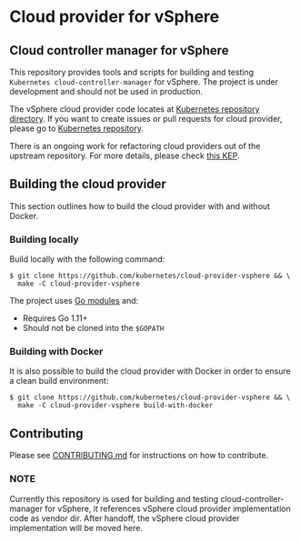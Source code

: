 # Cloud provider for vSphere

## Cloud controller manager for vSphere

This repository provides tools and scripts for building and testing `Kubernetes cloud-controller-manager` for vSphere. The project is under development and should not be used in production.

The vSphere cloud provider code locates at [Kubernetes repository directory](https://github.com/kubernetes/kubernetes/tree/master/pkg/cloudprovider/providers/vsphere). If you want to create issues or pull requests for cloud provider, please go to [Kubernetes repository](https://github.com/kubernetes/kubernetes).

There is an ongoing work for refactoring cloud providers out of the upstream repository. For more details, please check [this KEP](https://github.com/kubernetes/enhancements/blob/master/keps/sig-cloud-provider/0002-cloud-controller-manager.md).

## Building the cloud provider

This section outlines how to build the cloud provider with and without Docker.

### Building locally

Build locally with the following command:

```shell
$ git clone https://github.com/kubernetes/cloud-provider-vsphere && \
  make -C cloud-provider-vsphere
```

The project uses [Go modules](https://github.com/golang/go/wiki/Modules) and:
* Requires Go 1.11+
* Should not be cloned into the `$GOPATH`

### Building with Docker

It is also possible to build the cloud provider with Docker in order to ensure a clean build environment:

```shell
$ git clone https://github.com/kubernetes/cloud-provider-vsphere && \
  make -C cloud-provider-vsphere build-with-docker
```

## Contributing

Please see [CONTRIBUTING.md](CONTRIBUTING.md) for instructions on how to contribute.

### NOTE
Currently this repository is used for building and testing cloud-controller-manager for vSphere, it references vSphere cloud provider implementation code as vendor dir. After handoff, the vSphere cloud provider implementation will be moved here.
